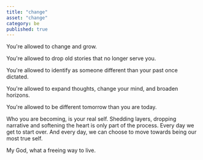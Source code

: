 ```yaml
---
title: "change"
asset: "change" 
category: be
published: true
---
```


You're allowed to change and grow. 

You're allowed to drop old stories that no longer serve you. 

You're allowed to identify as someone different than your past once dictated. 

You're allowed to expand thoughts, change your mind, and broaden horizons. 

You're allowed to be different tomorrow than you are today. 

Who you are becoming, is your real self. Shedding layers, dropping narrative and softening the heart is only part of the process. 
Every day we get to start over. And every day, we can choose to move towards being our most true self. 

My God, what a freeing way to live. 
